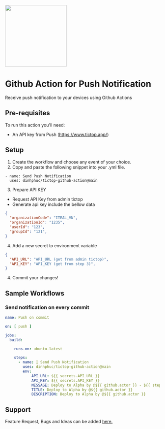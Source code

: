 <img width="200" src="https://www.tictop.vn/wp-content/uploads/2021/08/prod_brand.svg"/>

# Github Action for Push Notification

Receive push notification to your devices using Github Actions

## Pre-requisites

To run this action you'll need:

- An API key from Push (https://www.tictop.app/)

## Setup

1. Create the workflow and choose any event of your choice.
2. Copy and paste the following snippet into your .yml file.

```
- name: Send Push Notification
  uses: dinhphuc/tictop-github-action@main
```
3. Prepare API KEY
 - Request API Key from admin tictop
 - Generate api key include the bellow data
```json
{
  "organizationCode": "ITEAL_VN",
  "organizationId": "1235",
  "userId": "123",
  "groupId": "121",
}
```
4. Add a new secret to environment variable
```json
{
  "API_URL": "API_URL (get from admin tictop)",
  "API_KEY": "API_KEY (get from step 3)",
}
```
4. Commit your changes!

## Sample Workflows

### Send notification on every commit

```yaml
name: Push on commit

on: [ push ]

jobs:
  build:

    runs-on: ubuntu-latest

    steps:
      - name: 🔔 Send Push Notification
        uses: dinhphuc/tictop-github-action@main
        env:
            API_URL: ${{ secrets.API_URL }}
            API_KEY: ${{ secrets.API_KEY }}
            MESSAGE: Deploy to Alpha by @${{ github.actor }} - ${{ steps.ready_site.outputs.result }}
            TITLE: Deploy to Alpha by @${{ github.actor }}
            DESCRIPTION: Deploy to Alpha by @${{ github.actor }}
```

## Support

Feature Request, Bugs and Ideas can be added [here.](https://github.com/dinhphuc/tictop-github-action/issues)

